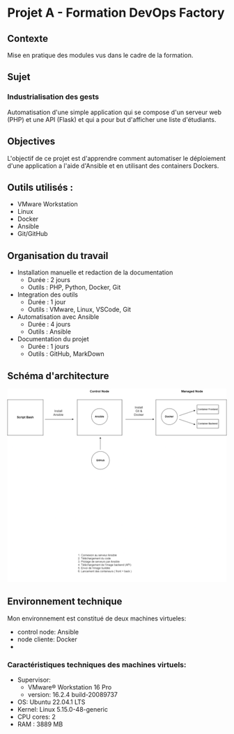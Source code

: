# Projet A - Formation DevOps Factory 
## Contexte
Mise en pratique des modules vus dans le cadre de la formation.
## Sujet 
### Industrialisation des gests 
Automatisation d'une simple application qui se compose d'un serveur web (PHP) et une API (Flask) et qui a pour but d'afficher une liste d'étudiants.
## Objectives
L'objectif de ce projet est d'apprendre comment automatiser le déploiement d'une application a l'aide d'Ansible et en utilisant des containers Dockers.
## Outils utilisés :
* VMware Workstation
* Linux
* Docker
* Ansible
* Git/GitHub
## Organisation du travail 
- Installation manuelle et redaction de la documentation
  - Durée : 2 jours 
  - Outils : PHP, Python, Docker, Git 
- Integration des outils
  - Durée : 1 jour 
  - Outils : VMware, Linux, VSCode, Git 
- Automatisation avec Ansible
  - Durée : 4 jours 
  - Outils : Ansible
- Documentation du projet
  - Durée : 1 jours 
  - Outils : GitHub, MarkDown
  
## Schéma d'architecture 
<img src="/images/schema_d'archi.png">


## Environnement technique

Mon environnement est constitué de deux machines virtueles:
- control node: Ansible
- node cliente: Docker
- 
### Caractéristiques techniques des machines virtuels:
- Supervisor: 
  - VMware® Workstation 16 Pro
  - version: 16.2.4 build-20089737
- OS: Ubuntu 22.04.1 LTS   
- Kernel: Linux 5.15.0-48-generic
- CPU cores: 2
- RAM : 3889 MB



